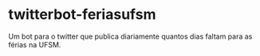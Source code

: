 # twitterbot-feriasufsm
Um bot para o twitter que publica diariamente quantos dias faltam para as férias na UFSM. 
